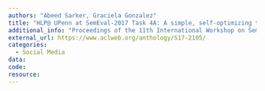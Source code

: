 ```yaml
---
authors: "Abeed Sarker, Graciela Gonzalez"
title: "HLP@ UPenn at SemEval-2017 Task 4A: A simple, self-optimizing text classification system combining dense and sparse vectors"
additional_info: "Proceedings of the 11th International Workshop on Semantic Evaluation (SemEval-2017)"
external_url: https://www.aclweb.org/anthology/S17-2105/
categories:
  - Social Media 
data: 
code: 
resource:
---
```


